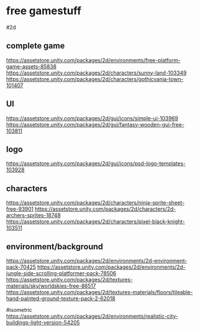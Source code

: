 # free gamestuff

#2d

## complete game
https://assetstore.unity.com/packages/2d/environments/free-platform-game-assets-85838
https://assetstore.unity.com/packages/2d/characters/sunny-land-103349
https://assetstore.unity.com/packages/2d/characters/gothicvania-town-101407

## UI
https://assetstore.unity.com/packages/2d/gui/icons/simple-ui-103969
https://assetstore.unity.com/packages/2d/gui/fantasy-wooden-gui-free-103811
## logo
https://assetstore.unity.com/packages/2d/gui/icons/psd-logo-templates-103928

## characters
https://assetstore.unity.com/packages/2d/characters/ninja-sprite-sheet-free-93901
https://assetstore.unity.com/packages/2d/characters/2d-archers-sprites-18748
https://assetstore.unity.com/packages/2d/characters/pixel-black-knight-103511

## environment/background
https://assetstore.unity.com/packages/2d/environments/2d-environment-pack-70425
https://assetstore.unity.com/packages/2d/environments/2d-jungle-side-scrolling-platformer-pack-78506
https://assetstore.unity.com/packages/2d/textures-materials/sky/worldskies-free-86517
https://assetstore.unity.com/packages/2d/textures-materials/floors/tileable-hand-painted-ground-texture-pack-2-62018

#isometric
https://assetstore.unity.com/packages/2d/environments/realistic-city-buildings-light-version-54205
